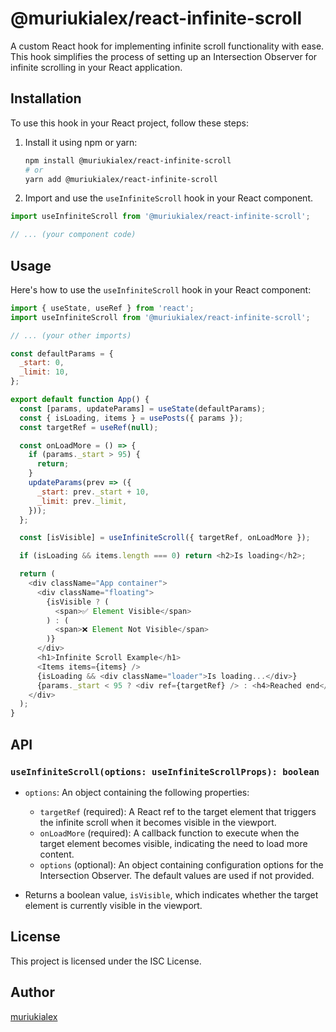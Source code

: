 # @muriukialex/react-infinite-scroll

A custom React hook for implementing infinite scroll functionality with ease. This hook simplifies the process of setting up an Intersection Observer for infinite scrolling in your React application.

## Installation

To use this hook in your React project, follow these steps:

1. Install it using npm or yarn:

   ```bash
   npm install @muriukialex/react-infinite-scroll
   # or
   yarn add @muriukialex/react-infinite-scroll
   ```

2. Import and use the `useInfiniteScroll` hook in your React component.

```javascript
import useInfiniteScroll from '@muriukialex/react-infinite-scroll';

// ... (your component code)
```

## Usage

Here's how to use the `useInfiniteScroll` hook in your React component:

```javascript
import { useState, useRef } from 'react';
import useInfiniteScroll from '@muriukialex/react-infinite-scroll';

// ... (your other imports)

const defaultParams = {
  _start: 0,
  _limit: 10,
};

export default function App() {
  const [params, updateParams] = useState(defaultParams);
  const { isLoading, items } = usePosts({ params });
  const targetRef = useRef(null);

  const onLoadMore = () => {
    if (params._start > 95) {
      return;
    }
    updateParams(prev => ({
      _start: prev._start + 10,
      _limit: prev._limit,
    }));
  };

  const [isVisible] = useInfiniteScroll({ targetRef, onLoadMore });

  if (isLoading && items.length === 0) return <h2>Is loading</h2>;

  return (
    <div className="App container">
      <div className="floating">
        {isVisible ? (
          <span>✅ Element Visible</span>
        ) : (
          <span>❌ Element Not Visible</span>
        )}
      </div>
      <h1>Infinite Scroll Example</h1>
      <Items items={items} />
      {isLoading && <div className="loader">Is loading...</div>}
      {params._start < 95 ? <div ref={targetRef} /> : <h4>Reached end</h4>}
    </div>
  );
}
```

## API

### `useInfiniteScroll(options: useInfiniteScrollProps): boolean`

- `options`: An object containing the following properties:

  - `targetRef` (required): A React ref to the target element that triggers the infinite scroll when it becomes visible in the viewport.
  - `onLoadMore` (required): A callback function to execute when the target element becomes visible, indicating the need to load more content.
  - `options` (optional): An object containing configuration options for the Intersection Observer. The default values are used if not provided.

- Returns a boolean value, `isVisible`, which indicates whether the target element is currently visible in the viewport.

## License

This project is licensed under the ISC License.

## Author

[muriukialex](https://github.com/muriukialex)
